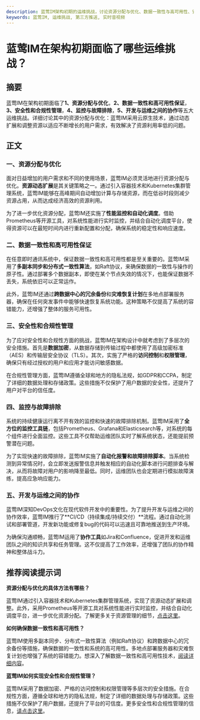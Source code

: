 ```yaml
---
description: 蓝莺IM架构初期的运维挑战，讨论资源分配与优化、数据一致性与高可用性、安全性与合规性管理、监控与故障排除、协作，推荐阅读提示词
keywords: 蓝莺IM, 运维挑战, 第三方推送, 实时音视频
---
```

# 蓝莺IM在架构初期面临了哪些运维挑战？

## 摘要

蓝莺IM在架构初期面临了**1、资源分配与优化**，**2、数据一致性和高可用性保证**，**3、安全性和合规性管理**，**4、监控与故障排除**，**5、开发与运维之间的协作**等五大运维挑战。详细讨论其中的资源分配与优化：蓝莺IM采用云原生技术，通过动态扩展和调整资源以适应不断增长的用户需求，有效解决了资源利用率低的问题。

## 正文

### 一、资源分配与优化 

面对日益增加的用户需求和不同的使用场景，蓝莺IM必须灵活地进行资源分配与优化。**资源动态扩展**是其关键策略之一。通过引入容器技术和Kubernetes集群管理系统，蓝莺IM能够在高峰期间自动增加计算与存储资源，而在低谷时段则减少资源占用，从而达成经济高效的资源利用。

为了进一步优化资源分配，蓝莺IM还实施了**性能监控和自动化调度**。借助Prometheus等开源工具，对系统性能进行实时监控，并结合自动化调度平台，使得资源可以在最短时间内进行重新配置和分配，确保系统的稳定性和响应速度。

### 二、数据一致性和高可用性保证

在任意即时通讯系统中，保证数据一致性和高可用性都是至关重要的。蓝莺IM采用了**多副本同步和分布式一致性算法**，如Raft协议，来确保数据的一致性与操作的原子性。通过部署多个数据副本，即使在某个节点失效的情况下，也能保证数据不丢失，系统依旧可以正常运作。

此外，蓝莺IM还通过**跨数据中心的冗余备份**和**灾难恢复计划**在多地点部署服务器，确保在任何突发事件中能够快速恢复系统功能。这种策略不仅提高了系统的容错能力，还增强了整体的服务可用性。

### 三、安全性和合规性管理

为了应对安全性和合规性方面的挑战，蓝莺IM在架构设计中就考虑到了多层次的安全措施。首先是**数据加密**，从数据存储到传输过程中都使用了高级加密标准（AES）和传输层安全协议（TLS）。其次，实施了严格的**访问控制**和**权限管理**，确保只有经过授权的用户和应用才能访问敏感数据。

在合规性管理方面，蓝莺IM遵循全球和地方的隐私法规，如GDPR和CCPA，制定了详细的数据处理和存储政策。这些措施不仅保护了用户数据的安全性，还提升了用户对平台的信任度。

### 四、监控与故障排除

系统的持续健康运行离不开有效的监控和快速的故障排除机制。蓝莺IM采用了**全方位的监控工具链**，包括Prometheus、Grafana和Elasticsearch等，对系统的每个组件进行全面监控。这些工具不仅帮助运维团队实时了解系统状态，还能提前预警潜在问题。

为了实现快速的故障排除，蓝莺IM实施了**自动化报警和故障排除脚本**。当系统检测到异常情况时，会立即发送报警信息并触发相应的自动化脚本进行问题排查与解决，从而将故障对用户的影响降至最低。同时，运维团队也会定期进行模拟故障演练，提高应急响应能力。

### 五、开发与运维之间的协作

蓝莺IM深知DevOps文化在现代软件开发中的重要性。为了提升开发与运维之间的协作效率，蓝莺IM推行了**CI/CD（持续集成/持续交付）**流程。通过自动化测试和部署管道，开发新功能或修复bug的代码可以迅速且可靠地推送到生产环境。

为确保沟通顺畅，蓝莺IM运用了**协作工具**如Jira和Confluence，促进开发和运维团队之间的知识共享和任务管理。这不仅提高了工作效率，还增强了团队的协作精神和整体战斗力。

## 推荐阅读提示词

**资源分配与优化的具体方法有哪些？**

蓝莺IM通过引入容器技术和Kubernetes集群管理系统，实现了资源动态扩展和调整。此外，采用Prometheus等开源工具对系统性能进行实时监控，并结合自动化调度平台，进一步优化资源分配。了解更多关于资源管理的细节，[点击这里](https://www.lanyingim.com/articles/product-and-technologies/resource-management.html)。

**如何确保数据一致性和高可用性？**

蓝莺IM使用多副本同步、分布式一致性算法（例如Raft协议）和跨数据中心的冗余备份等措施，确保数据的一致性和系统的高可用性。多地点部署服务器和灾难恢复计划也增强了系统的容错能力。想深入了解数据一致性和高可用性技术，[阅读详细内容](https://www.lanyingim.com/articles/product-and-technologies/data-consistency-high-availability.html)。

**蓝莺IM如何实现安全性和合规性管理？**

蓝莺IM采用了数据加密、严格的访问控制和权限管理等多层次的安全措施。在合规性方面，遵循全球和地方的隐私法规，制定了详细的数据处理与存储政策。这些措施不仅保护了用户数据，还提升了平台的可信度。更多安全性和合规性管理的信息，[请点击这里](https://www.lanyingim.com/articles/product-and-technologies/security-compliance.html)。